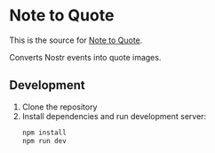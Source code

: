 # Note to Quote

This is the source for [Note to Quote](https://note-to-quote.vercel.app/).

Converts Nostr events into quote images.

## Development

1. Clone the repository
2. Install dependencies and run development server:
   ```bash
   npm install
   npm run dev
   ```
